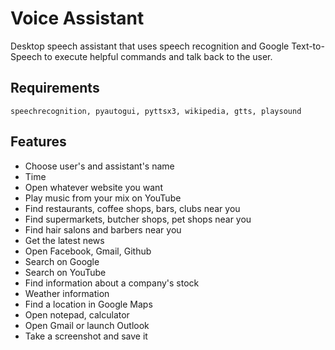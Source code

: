 # Voice Assistant
Desktop speech assistant that uses speech recognition and Google Text-to-Speech to execute helpful commands and talk back to the user.

## Requirements

```
speechrecognition, pyautogui, pyttsx3, wikipedia, gtts, playsound
```

## Features

- Choose user's and assistant's name
- Time
- Open whatever website you want
- Play music from your mix on YouTube
- Find restaurants, coffee shops, bars, clubs near you
- Find supermarkets, butcher shops, pet shops near you
- Find hair salons and barbers near you
- Get the latest news
- Open Facebook, Gmail, Github
- Search on Google
- Search on YouTube
- Find information about a company's stock 
- Weather information
- Find a location in Google Maps
- Open notepad, calculator
- Open Gmail or launch Outlook
- Take a screenshot and save it
